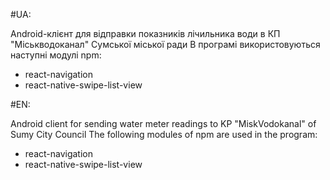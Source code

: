 #UA:

Android-клієнт для відправки показників лічильника води в КП "Міськводоканал" Сумської міської ради
В програмі використовуються наступні модулі npm:
  * react-navigation
  * react-native-swipe-list-view

#EN:

Android client for sending water meter readings to KP "MiskVodokanal" of Sumy City Council
The following modules of npm are used in the program:
  * react-navigation
  * react-native-swipe-list-view
